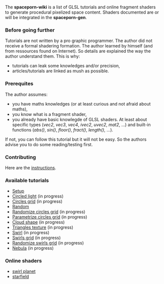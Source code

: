 The **spaceporn-wiki** is a list of GLSL tutorials and online fragment shaders
to generate procedural pixelized space content. Shaders documented are or will
be integrated in the **spaceporn-gen**.

### Before going further

Tutorials are not written by a pro graphic programmer. The author did not
receive a formal shadering formation. The author learned by himself (and from
ressources found on Internet). So details are explained the way the author
understand them. This is why:
- tutorials can leak some knowledges and/or precision,
- articles/tutorials are linked as mush as possible.

### Prerequites

The author assumes:
- you have maths knowledges (or at least curious and not afraid about
maths),
- you know what is a fragment shader,
- you already have basic knowlegde of GLSL shaders. At least about specific
types (*vec2*, *vec3*, *vec4*, *ivec2*, *uvec2*, *mat2*, ...) and built-in
functions (*abs()*, *sin()*, *floor()*, *fract()*, *length()*, ...).

If not, you can follow this tutorial but it will not be easy. So the authors
advise you to do some reading/testing first.

### Contributing

Here are the [instructions](CONTRIBUTING).

### Available tutorials

- [Setup](Setup)
- [Circled light](Circled-light) (in progress)
- [Circles grid](Circles-grid) (in progress)
- [Random](Random)
- [Randomize circles grid](Randomize-circles-grid) (in progress)
- [Parametrize circles grid](Parametrize-circles-grid) (in progress)
- [Cloud shape](Cloud-shape) (in progress)
- [Triangles texture](Triangles-texture) (in progress)
- [Swirl](Swirl) (in progress)
- [Swirls grid](Swirls-grid) (in progress)
- [Randomize swirls grid](Randomize-swirls-grid) (in progress)
- [Nebula](Nebula) (in progress)

### Online shaders

- [swirl planet](https://www.shadertoy.com/view/NdjyDV)
- [starfield](https://www.shadertoy.com/view/fsjBzy)
